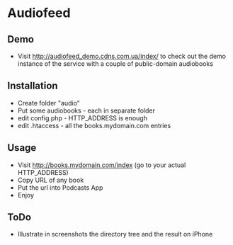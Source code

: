 # Audiofeed

## Demo
- Visit http://audiofeed_demo.cdns.com.ua/index/ to check out the demo instance of the service with a couple of public-domain audiobooks

## Installation
- Create folder "audio"
- Put some audiobooks - each in separate folder
- edit config.php - HTTP_ADDRESS is enough
- edit .htaccess - all the books.mydomain.com entries

## Usage
- Visit http://books.mydomain.com/index (go to your actual HTTP_ADDRESS)
- Copy URL of any book
- Put the url into Podcasts App
- Enjoy


## ToDo
- Illustrate in screenshots the directory tree and the result on iPhone
